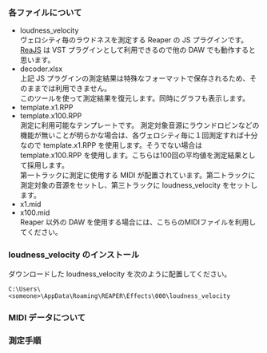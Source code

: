### 各ファイルについて
- loudness_velocity  
ヴェロシティ毎のラウドネスを測定する Reaper の JS プラグインです。  
[ReaJS](https://www.reaper.fm/reaplugs/) は VST プラグインとして利用できるので他の DAW でも動作すると思います。
- decoder.xlsx  
上記 JS プラグインの測定結果は特殊なフォーマットで保存されるため、そのままでは利用できません。  
このツールを使って測定結果を復元します。同時にグラフも表示します。
- template.x1.RPP
- template.x100.RPP  
測定に利用可能なテンプレートです。
測定対象音源にラウンドロビンなどの機能が無いことが明らかな場合は、各ヴェロシティ毎に１回測定すれば十分なので template.x1.RPP を使用します。そうでない場合は template.x100.RPP を使用します。こちらは100回の平均値を測定結果として採用します。  
第一トラックに測定に使用する MIDI が配置されています。第二トラックに測定対象の音源をセットし、第三トラックに loudness_velocity をセットします。
- x1.mid
- x100.mid  
Reaper 以外の DAW を使用する場合には、こちらのMIDIファイルを利用してください。

### loudness_velocity のインストール
ダウンロードした loudness_velocity を次のように配置してください。
```
C:\Users\<someone>\AppData\Roaming\REAPER\Effects\000\loudness_velocity  
```

### MIDI データについて

### 測定手順
